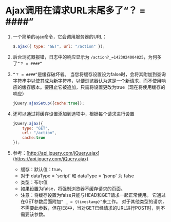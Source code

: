 # Ajax调用在请求URL末尾多了“？ = ####”

1. 一个简单的ajax命令，它会调用服务器的URL：

   ```js
   $.ajax({ type: "GET", url: "/action" });
   ```

   

2. 后台浏览器报错，日志中的响应显示为 `/action?_=1423024004825`，为何多了`“？ = ####”`

3. `“？ = ####”`是缓存破坏者。 当您将缓存设置设为false时，会将其附加到查询字符串中以使其成为新字符串，以便浏览器认为这是一个新请求，而不使用响应的缓存版本。要阻止它被追加，只需将设置更改为true（现在将使用缓存的响应）

   ```js
   jQuery.ajaxSetup({cache:true});
   ```

   

4. 还可以通过将缓存设置添加到选项中，根据每个请求进行设置

   ```js
   jQuery.ajax({
       type: "GET", 
       url: "/action",
       cache:true 
   });
   ```

   

5. 参考：[http://api.jquery.com/jQuery.ajax](https://api.jquery.com/jQuery.ajax)

   - 缓存：默认值：true，
   - 对于 dataType = 'script' 和 dataType = 'jsonp' 为 false
   - 类型：布尔值
   - 如果设置为false，将强制浏览器不缓存请求的页面。 
   - 注意：将缓存设置为false只能与HEAD和GET请求一起正常使用。 它通过在GET参数后面附加`“ _ = {timestamp}”`来工作。 对于其他类型的请求，不需要此参数，但在IE8中，当对GET已经请求的URL进行POST时，则不需要该参数。